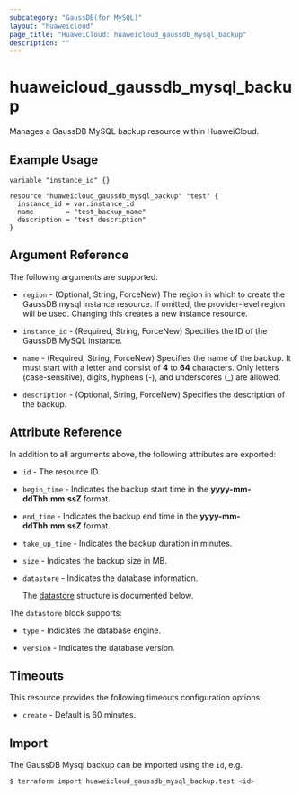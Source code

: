 ```yaml
---
subcategory: "GaussDB(for MySQL)"
layout: "huaweicloud"
page_title: "HuaweiCloud: huaweicloud_gaussdb_mysql_backup"
description: ""
---
```


# huaweicloud_gaussdb_mysql_backup

Manages a GaussDB MySQL backup resource within HuaweiCloud.

## Example Usage

```hcl
variable "instance_id" {}

resource "huaweicloud_gaussdb_mysql_backup" "test" {
  instance_id = var.instance_id
  name        = "test_backup_name"
  description = "test description"
}
```

## Argument Reference

The following arguments are supported:

* `region` - (Optional, String, ForceNew) The region in which to create the GaussDB mysql instance resource. If omitted,
  the provider-level region will be used. Changing this creates a new instance resource.

* `instance_id` - (Required, String, ForceNew) Specifies the ID of the GaussDB MySQL instance.

* `name` - (Required, String, ForceNew) Specifies the name of the backup. It must start with a letter and consist of
  **4** to **64** characters. Only letters (case-sensitive), digits, hyphens (-), and underscores (_) are allowed.

* `description` - (Optional, String, ForceNew) Specifies the description of the backup.

## Attribute Reference

In addition to all arguments above, the following attributes are exported:

* `id` - The resource ID.

* `begin_time` - Indicates the backup start time in the **yyyy-mm-ddThh:mm:ssZ** format.

* `end_time` - Indicates the backup end time in the **yyyy-mm-ddThh:mm:ssZ** format.

* `take_up_time` - Indicates the backup duration in minutes.

* `size` - Indicates the backup size in MB.

* `datastore` - Indicates the database information.

  The [datastore](#backup_datastore_struct) structure is documented below.

<a name="backup_datastore_struct"></a>
The `datastore` block supports:

* `type` - Indicates the database engine.

* `version` - Indicates the database version.

## Timeouts

This resource provides the following timeouts configuration options:

* `create` - Default is 60 minutes.

## Import

The GaussDB Mysql backup can be imported using the `id`, e.g.

```bash
$ terraform import huaweicloud_gaussdb_mysql_backup.test <id>
```
